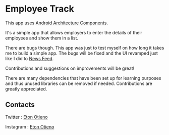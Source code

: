 # Employee Track
This app uses [Android Architecture Components](https://developer.android.com/topic/libraries/architecture/index.html).

It's a simple app that allows employers to enter the details of their
employees and show them in a list.

There are bugs though. This app was just to test myself on how long it
takes me to build a simple app. The bugs will be fixed and the UI
revamped just like I did to
[News Feed](https://github.com/CodeZilla7/News-Feed).

Contributions and suggestions on improvements will be great!

There are many dependencies that have been set up for learning purposes
and thus unused libraries can be removed if needed.
Contributions are greatly appreciated.

## Contacts

Twitter : [Eton Otieno](https://twitter.com/eton_otieno)

Instagram : [Eton Otieno](https://www.instagram.com/eton_otieno/)
